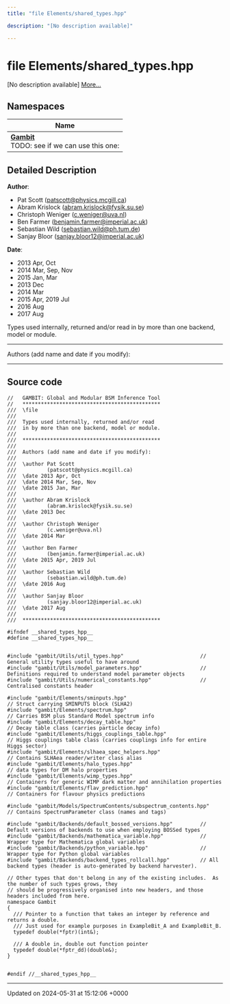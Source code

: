 ```yaml
---
title: "file Elements/shared_types.hpp"

description: "[No description available]"

---
```


# file Elements/shared_types.hpp

[No description available] [More...](#detailed-description)

## Namespaces

| Name           |
| -------------- |
| **[Gambit](/documentation/code/namespaces/namespacegambit/)** <br>TODO: see if we can use this one:  |

## Detailed Description


**Author**: 

  * Pat Scott ([patscott@physics.mcgill.ca](mailto:patscott@physics.mcgill.ca)) 
  * Abram Krislock ([abram.krislock@fysik.su.se](mailto:abram.krislock@fysik.su.se)) 
  * Christoph Weniger ([c.weniger@uva.nl](mailto:c.weniger@uva.nl)) 
  * Ben Farmer ([benjamin.farmer@imperial.ac.uk](mailto:benjamin.farmer@imperial.ac.uk)) 
  * Sebastian Wild ([sebastian.wild@ph.tum.de](mailto:sebastian.wild@ph.tum.de)) 
  * Sanjay Bloor ([sanjay.bloor12@imperial.ac.uk](mailto:sanjay.bloor12@imperial.ac.uk)) 


**Date**: 

  * 2013 Apr, Oct 
  * 2014 Mar, Sep, Nov 
  * 2015 Jan, Mar
  * 2013 Dec
  * 2014 Mar
  * 2015 Apr, 2019 Jul
  * 2016 Aug
  * 2017 Aug


Types used internally, returned and/or read in by more than one backend, model or module.



------------------

Authors (add name and date if you modify):



------------------




## Source code

```
//   GAMBIT: Global and Modular BSM Inference Tool
//   *********************************************
///  \file
///
///  Types used internally, returned and/or read
///  in by more than one backend, model or module.
///
///  *********************************************
///
///  Authors (add name and date if you modify):
///
///  \author Pat Scott
///          (patscott@physics.mcgill.ca)
///  \date 2013 Apr, Oct
///  \date 2014 Mar, Sep, Nov
///  \date 2015 Jan, Mar
///
///  \author Abram Krislock
///          (abram.krislock@fysik.su.se)
///  \date 2013 Dec
///
///  \author Christoph Weniger
///          (c.weniger@uva.nl)
///  \date 2014 Mar
///
///  \author Ben Farmer
///          (benjamin.farmer@imperial.ac.uk)
///  \date 2015 Apr, 2019 Jul
///
///  \author Sebastian Wild
///          (sebastian.wild@ph.tum.de)
///  \date 2016 Aug
///
///  \author Sanjay Bloor
///          (sanjay.bloor12@imperial.ac.uk)
///  \date 2017 Aug
///
///  *********************************************

#ifndef __shared_types_hpp__
#define __shared_types_hpp__


#include "gambit/Utils/util_types.hpp"                         // General utility types useful to have around
#include "gambit/Utils/model_parameters.hpp"                   // Definitions required to understand model parameter objects
#include "gambit/Utils/numerical_constants.hpp"                // Centralised constants header

#include "gambit/Elements/sminputs.hpp"                                    // Struct carrying SMINPUTS block (SLHA2)
#include "gambit/Elements/spectrum.hpp"                                    // Carries BSM plus Standard Model spectrum info
#include "gambit/Elements/decay_table.hpp"                                 // Decay table class (carries particle decay info)
#include "gambit/Elements/higgs_couplings_table.hpp"                       // Higgs couplings table class (carries couplings info for entire Higgs sector)
#include "gambit/Elements/slhaea_spec_helpers.hpp"                         // Contains SLHAea reader/writer class alias
#include "gambit/Elements/halo_types.hpp"                                  // data types for DM halo properties
#include "gambit/Elements/wimp_types.hpp"                                  // Containers for generic WIMP dark matter and annihilation properties
#include "gambit/Elements/flav_prediction.hpp"                             // Containers for flavour physics predictions

#include "gambit/Models/SpectrumContents/subspectrum_contents.hpp"         // Contains SpectrumParameter class (names and tags)

#include "gambit/Backends/default_bossed_versions.hpp"         // Default versions of backends to use when employing BOSSed types
#include "gambit/Backends/mathematica_variable.hpp"            // Wrapper type for Mathematica global variables
#include "gambit/Backends/python_variable.hpp"                 // Wrapper type for Python global variables
#include "gambit/Backends/backend_types_rollcall.hpp"          // All backend types (header is auto-generated by backend harvester).

// Other types that don't belong in any of the existing includes.  As the number of such types grows, they
// should be progressively organised into new headers, and those headers included from here.
namespace Gambit
{
  /// Pointer to a function that takes an integer by reference and returns a double.
  /// Just used for example purposes in ExampleBit_A and ExampleBit_B.
  typedef double(*fptr)(int&);

  /// A double in, double out function pointer
  typedef double(*fptr_dd)(double&);
}


#endif //__shared_types_hpp__
```


-------------------------------

Updated on 2024-05-31 at 15:12:06 +0000
